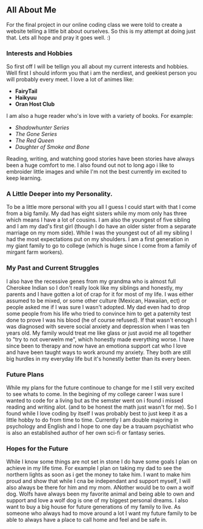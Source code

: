 ## All About Me

For the final project in our online coding class we were told to create a website telling a little bit about ourselves. So this is my attempt at doing just that. Lets all hope and pray it goes well. :)

### Interests and Hobbies

So first off I will be tellign you all about my current interests and hobbies. Well first I should inform you that i am the nerdiest, and geekiest person you will probably every meet. I love a lot of animes like:
- **FairyTail**
- **Haikyuu**
- **Oran Host Club**

I am also a huge reader who's in love with a variety of books. For example:
- _Shadowhunter Series_
- _The Gone Series_
- _The Red Queen_
- _Daughter of Smoke and Bone_

Reading, writing, and watching good stories have been stories have always been a huge comfort to me. I also found out not to long ago i like to embroider little images and while I'm not the best currently im excited to keep learning. 

### A Little Deeper into my Personality. 
To be a little more personal with you all I guess I could start with that I come from a big family. My dad has eight sisters while my mom only has three which means I have a lot of cousins. I am also the youngest of five sibling and I am my dad's first girl (though I do have an older sister from a separate marriage on my mom side). While I was the youngest out of all my sibling I had the most expectations put on my shoulders. I am a first generation in  my giant family to go to college (which is huge since I come from a family of mirgant farm workers). 

### My Past and Current Struggles
I also have the recessive genes from my grandma who is almost full Cherokee Indian so I don't really look like my siblings and honestly, my parents and I have gotten a lot of crap for it for most of my life. I was either assumed to be mixed, or some other culture (Mexican, Hawaiian, ect) or people asked me if I was sure I wasn't adopted. My dad even had to drop some people from his life who tried to convince him to get a paternity test done to prove I was his blood (he of course refused). If that wasn't enough I was diagnosed with severe social anxiety and depression when I was ten years old. My family would treat me like glass or just avoid me all together to "try to not overwelm me", which honestly made everything worse. I have since been to therapy and now have an emotiona support cat who I love and have been taught ways to work around my anxiety. They both are still big hurdles in my everyday life but it's honestly better than its every been.  


### Future Plans
While my plans for the future continoue to change for me I still very excited to see whats to come. In the begining of my college career I was sure I wanted to code for a living but as the semster went on i found i missed reading and writing alot. (and to be honest the math just wasn't for me). So I found while I love coding by itself I was probably best to just keep it as a little hobby to do from time to time. Currently I am double majoring in psychology and English and I hope to one day be a trauam psychiatist who is also an established author of her own sci-fi or fantasy series. 

### Hopes for the Future

While I know some things are not set in stone I do have some goals I plan on achieve in my life time. For example I plan on taking my dad to see the northern lights as soon as i get the money to take him. I want to make him proud and show that while I cna be independant and support myself, I will also always be there for him and my mom. ANother would be to own a wolf dog. Wolfs have always been my favorite animal and being able to own and support and love a wolf dog is one of my biggest personal dreams. I also want to buy a big house for future generations of my family to live. As someone who always had to move around a lot I want my future family to be able to always have a place to call home and feel and be safe in. 
